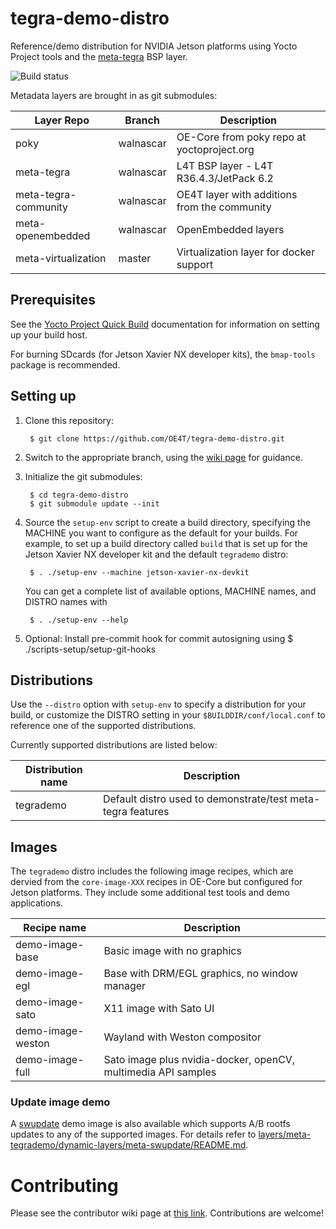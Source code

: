 # tegra-demo-distro

Reference/demo distribution for NVIDIA Jetson platforms
using Yocto Project tools and the [meta-tegra](https://github.com/OE4T/meta-tegra) BSP layer.

![Build status](https://builder.madison.systems/badges/tegrademo-walnascar.svg)

Metadata layers are brought in as git submodules:

| Layer Repo            | Branch         | Description                                         |
| --------------------- | ---------------|---------------------------------------------------- |
| poky                  | walnascar      | OE-Core from poky repo at yoctoproject.org          |
| meta-tegra            | walnascar      | L4T BSP layer - L4T R36.4.3/JetPack 6.2             |
| meta-tegra-community  | walnascar      | OE4T layer with additions from the community        |
| meta-openembedded     | walnascar      | OpenEmbedded layers                                 |
| meta-virtualization   | master         | Virtualization layer for docker support             |

## Prerequisites

See the [Yocto Project Quick Build](https://docs.yoctoproject.org/brief-yoctoprojectqs/index.html)
documentation for information on setting up your build host.

For burning SDcards (for Jetson Xavier NX developer kits), the `bmap-tools`
package is recommended.

## Setting up

1. Clone this repository:

        $ git clone https://github.com/OE4T/tegra-demo-distro.git

2. Switch to the appropriate branch, using the
   [wiki page](https://github.com/OE4T/tegra-demo-distro/wiki/Which-branch-should-I-use%3F)
   for guidance.

3. Initialize the git submodules:

        $ cd tegra-demo-distro
        $ git submodule update --init

4. Source the `setup-env` script to create a build directory,
   specifying the MACHINE you want to configure as the default
   for your builds. For example, to set up a build directory
   called `build` that is set up for the Jetson Xavier NX
   developer kit and the default `tegrademo` distro:

        $ . ./setup-env --machine jetson-xavier-nx-devkit

   You can get a complete list of available options, MACHINE
   names, and DISTRO names with

        $ . ./setup-env --help

5. Optional: Install pre-commit hook for commit autosigning using
        $ ./scripts-setup/setup-git-hooks

## Distributions

Use the `--distro` option with `setup-env` to specify a distribution for your build,
or customize the DISTRO setting in your `$BUILDDIR/conf/local.conf` to reference one
of the supported distributions.

Currently supported distributions are listed below:


| Distribution name | Description                                                   |
| ----------------- | ------------------------------------------------------------- |
| tegrademo         | Default distro used to demonstrate/test meta-tegra features   |

## Images

The `tegrademo` distro includes the following image recipes, which
are dervied from the `core-image-XXX` recipes in OE-Core but configured
for Jetson platforms. They include some additional test tools and
demo applications.

| Recipe name       | Description                                                   |
| ----------------- | ------------------------------------------------------------- |
| demo-image-base   | Basic image with no graphics                                  |
| demo-image-egl    | Base with DRM/EGL graphics, no window manager                 |
| demo-image-sato   | X11 image with Sato UI                                        |
| demo-image-weston | Wayland with Weston compositor                                |
| demo-image-full   | Sato image plus nvidia-docker, openCV, multimedia API samples |

### Update image demo

A [swupdate](https://sbabic.github.io/swupdate/) demo image is also available which supports
A/B rootfs updates to any of the supported images.  For details refer to
[layers/meta-tegrademo/dynamic-layers/meta-swupdate/README.md](layers/meta-tegrademo/dynamic-layers/meta-swupdate/README.md).

# Contributing

Please see the contributor wiki page at [this link](https://github.com/OE4T/meta-tegra/wiki/OE4T-Contributor-Guide).
Contributions are welcome!
